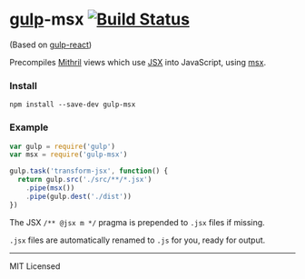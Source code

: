 # [gulp](http://gulpjs.com/)-msx [![Build Status](https://secure.travis-ci.org/insin/gulp-msx.png?branch=master)](http://travis-ci.org/insin/gulp-msx)

(Based on [gulp-react](https://github.com/sindresorhus/gulp-react))

Precompiles [Mithril](http://lhorie.github.io/mithril/) views which use
[JSX](http://facebook.github.io/react/docs/jsx-in-depth.html) into
JavaScript, using [msx](https://github.com/insin/msx).

### Install

```
npm install --save-dev gulp-msx
```

### Example

```javascript
var gulp = require('gulp')
var msx = require('gulp-msx')

gulp.task('transform-jsx', function() {
  return gulp.src('./src/**/*.jsx')
    .pipe(msx())
    .pipe(gulp.dest('./dist'))
})
```

The JSX `/** @jsx m */` pragma is prepended to `.jsx` files if missing.

`.jsx` files are automatically renamed to `.js` for you, ready for output.

---

MIT Licensed